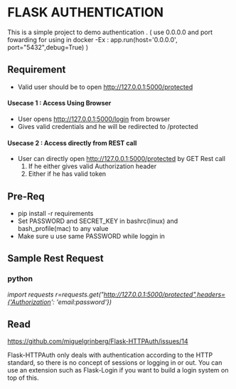 # FLASK AUTHENTICATION
This is a simple project to demo authentication . 
( use 0.0.0.0  and port fowarding for using in docker -Ex : app.run(host='0.0.0.0', port="5432",debug=True) )
## Requirement
* Valid user should be to open http://127.0.0.1:5000/protected

#### Usecase 1 : Access Using Browser
* User opens  http://127.0.0.1:5000/login from browser 
* Gives valid credentials and he will be redirected to /protected

#### Usecase 2 : Access directly from REST call
* User can directly open  http://127.0.0.1:5000/protected by GET Rest call  
	1. If he either gives valid Authorization header
	2. Either if he has valid token

## Pre-Req
* pip install -r requirements
* Set PASSWORD and SECRET_KEY in bashrc(linux) and bash_profile(mac) to any value
* Make sure u use same PASSWORD while loggin in

## Sample Rest Request

### python
*import requests
r=requests.get("http://127.0.0.1:5000/protected",headers={'Authorization': 'email:password'})*


## Read
https://github.com/miguelgrinberg/Flask-HTTPAuth/issues/14

Flask-HTTPAuth only deals with authentication according to the HTTP standard, so there is no concept of sessions or logging in or out. You can use an extension such as Flask-Login if you want to build a login system on top of this.
